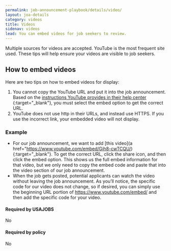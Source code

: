 ```yaml
---
permalink: job-announcement-playbook/details/video/
layout: joa-details
category: videos
title: Videos
sidenav: videos
lead: You can embed videos for job seekers to review.
---
```

Multiple sources for videos are accepted. YouTube is the most frequent site used. These tips will help ensure your videos are visible to job seekers.  

## How to embed videos 

Here are two tips on how to embed videos for display: 

1. You cannot copy the YouTube URL and put it into the job announcement. Based on the [instructions YouTube provides in their help center ](https://support.google.com/youtube/answer/171780?hl=en/){:target="\_blank"}, you must select the embed option to get the correct URL.
2. YouTube does not use http in their URLs, and instead use HTTPS. If you use the incorrect link, your embedded video will not display.

### Example 

* For our job announcement, we want to add [this video](a href="https://www.youtube.com/embed/Gih8-cwTCQU/){:target="\_blank"}. To get the correct URL, click the share icon, and then click the embed option. This shows us the full embed information for that video, but we only need to copy the embed code and paste that into the video section of our job announcement. 
* When the job gets posted, potential applicants can watch the video without leaving the job announcement. As you’ll notice, the specific code for our video does not change, so if desired, you can simply use the beginning URL portion of https://www.youtube.com/embed/ and then add the specific code for your video. 

<div class="usajobs-recruitment-joa-playbook-details__container">
<div class="usajobs-recruitment-joa-playbook-details__required-by-usajobs">
  <h4>Required by USAJOBS</h4>
  <p>No</p>
</div>
<div class="usajobs-recruitment-joa-playbook-details__required-by-policy">
  <h4>Required by policy</h4>
  <p>No</p>
</div>
</div>


